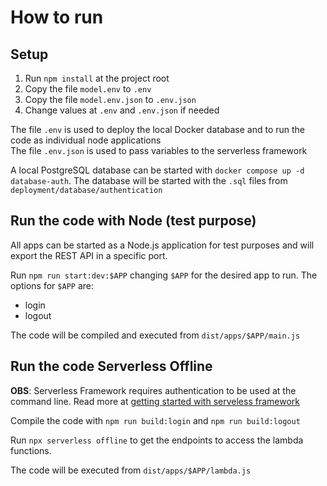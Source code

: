 # How to run

## Setup

1. Run `npm install` at the project root
2. Copy the file `model.env` to `.env`
3. Copy the file `model.env.json` to `.env.json`
4. Change values at `.env` and `.env.json` if needed

The file `.env` is used to deploy the local Docker database and to run the code as individual node applications  
The file `.env.json` is used to pass variables to the serverless framework

A local PostgreSQL database can be started with `docker compose up -d database-auth`. The database will be started with the `.sql` files from `deployment/database/authentication`

## Run the code with Node (test purpose)

All apps can be started as a Node.js application for test purposes and will export the REST API in a specific port.

Run `npm run start:dev:$APP` changing `$APP` for the desired app to run. The options for `$APP` are:

- login
- logout

The code will be compiled and executed from `dist/apps/$APP/main.js`

## Run the code Serverless Offline

**OBS**: Serverless Framework requires authentication to be used at the command line. Read more at [getting started with serveless framework](https://www.serverless.com/framework/docs/getting-started#signing-in)

Compile the code with `npm run build:login` and `npm run build:logout`

Run `npx serverless offline` to get the endpoints to access the lambda functions.

The code will be executed from `dist/apps/$APP/lambda.js`
